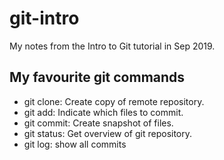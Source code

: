 # git-intro
My notes from  the Intro to Git tutorial in Sep 2019.

## My favourite git commands

- git clone: Create copy of remote repository.
- git add: Indicate which files to commit.
- git commit: Create snapshot of files.
- git status: Get overview of git repository.
- git log: show all commits


